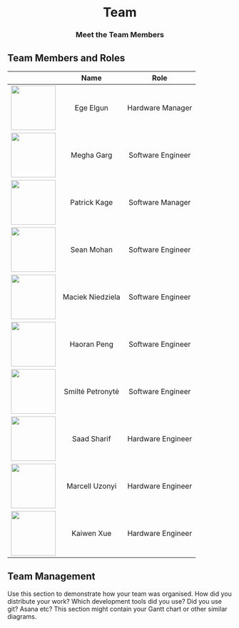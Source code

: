 <h1 align="center">Team</h1>
<h3 align="center">Meet the Team Members</h3>

## Team Members and Roles

|   |    Name  |       Role      |
|:-:|:--------:|:---------------:|
| <img src="static/imgs/placeholder_face.png" width="100"/>  | Ege Elgun | Hardware Manager |
| <img src="static/imgs/placeholder_face.png" width="100"/>  | Megha Garg | Software Engineer|
| <img src="static/imgs/placeholder_face.png" width="100"/>  | Patrick Kage | Software Manager |
| <img src="static/imgs/placeholder_face.png" width="100"/>  | Sean Mohan| Software Engineer|
| <img src="static/imgs/placeholder_face.png" width="100"/>  | Maciek Niedziela | Software Engineer|
| <img src="static/imgs/placeholder_face.png" width="100"/>  | Haoran Peng | Software Engineer|
| <img src="static/imgs/placeholder_face.png" width="100"/>  | Smiltė Petronytė | Software Engineer|
| <img src="static/imgs/placeholder_face.png" width="100"/>  | Saad Sharif| Hardware Engineer |
| <img src="static/imgs/placeholder_face.png" width="100"/>  | Marcell Uzonyi | Hardware Engineer|
| <img src="static/imgs/placeholder_face.png" width="100"/>  | Kaiwen Xue| Hardware Engineer| 


## Team Management

Use this section to demonstrate how your team was organised. How did you distribute your work? Which development tools did you use? Did you use git? Asana etc? This section might contain your Gantt chart or other similar diagrams. 

